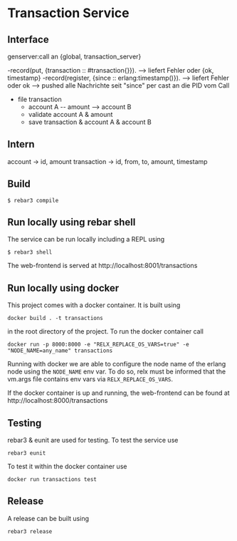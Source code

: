 # Transaction Service

## Interface

genserver:call an {global, transaction_server}

-record(put, {transaction  :: #transaction{}}).  --> liefert Fehler oder {ok, timestamp}
-record(register, {since  :: erlang:timestamp()}). --> liefert Fehler oder ok --> pushed alle Nachrichte seit "since" per cast an die PID vom Call


* file transaction
  * account A -- amount --> account B
  * validate account A & amount
  * save transaction & account A & account B

## Intern

account -> id, amount
transaction -> id, from, to, amount, timestamp 

## Build

```
$ rebar3 compile
```

## Run locally using rebar shell

The service can be run locally including a REPL using

```
$ rebar3 shell
```

The web-frontend is served at http://localhost:8001/transactions


## Run locally using docker

This project comes with a docker container. It is built using 

```
docker build . -t transactions
```

in the root directory of the project. To run the docker container call
 
 ```
 docker run -p 8000:8000 -e "RELX_REPLACE_OS_VARS=true" -e "NODE_NAME=any_name" transactions
 ```
 
 Running with docker we are able to configure the node name of the erlang node
 using the `NODE_NAME` env var. To do so, relx must be informed that the 
 vm.args file contains env vars via `RELX_REPLACE_OS_VARS`.
 
 If the docker container is up and running, the web-frontend can be found at
 http://localhost:8000/transactions


## Testing

rebar3 & eunit are used for testing. To test the service use

```
rebar3 eunit
```

To test it within the docker container use

```
docker run transactions test
```


## Release

A release can be built using 

```
rebar3 release
```

